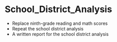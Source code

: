 # School_District_Analysis

- Replace ninth-grade reading and math scores
- Repeat the school district analysis
- A written report for the school district analysis
